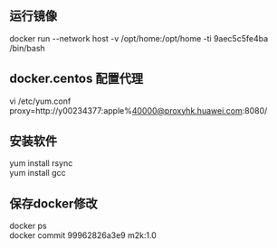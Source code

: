 ## 运行镜像  
docker  run --network host -v /opt/home:/opt/home -ti 9aec5c5fe4ba /bin/bash  

## docker.centos 配置代理  
vi /etc/yum.conf  
proxy=http://y00234377:apple%40000@proxyhk.huawei.com:8080/  

## 安装软件  
yum install rsync  
yum install gcc  

## 保存docker修改  
docker ps  
docker commit 99962826a3e9 m2k:1.0  

